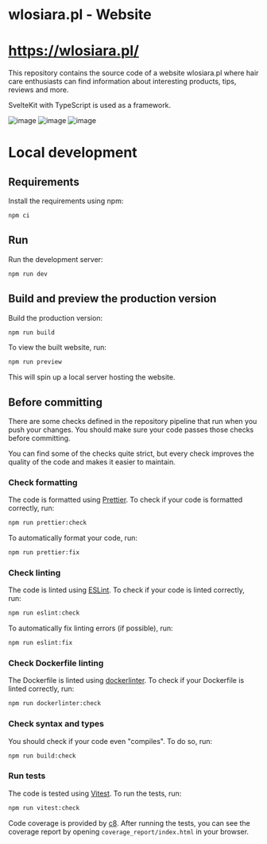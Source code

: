# wlosiara.pl - Website
# https://wlosiara.pl/

This repository contains the source code of a website wlosiara.pl where hair care enthusiasts can find information about interesting products, tips, reviews and more.

SvelteKit with TypeScript is used as a framework.

![image](https://github.com/projekt-zespolowy-ALR/wlosiara-pl-website-service/assets/58569359/75aee037-a9e6-4ace-99d9-4765afab8c25)
![image](https://github.com/projekt-zespolowy-ALR/wlosiara-pl-website-service/assets/58569359/15762e9a-f6fd-4f2b-a9c8-a79544a82886)
![image](https://github.com/projekt-zespolowy-ALR/wlosiara-pl-website-service/assets/58569359/21c007f8-c9a8-4371-a90a-58b6d399a03f)


# Local development

## Requirements

Install the requirements using npm:

```bash
npm ci
```

## Run

Run the development server:

```bash
npm run dev
```

## Build and preview the production version

Build the production version:

```bash
npm run build
```

To view the built website, run:

```bash
npm run preview
```

This will spin up a local server hosting the website.

## Before committing

There are some checks defined in the repository pipeline that run when you push your changes. You should make sure your code passes those checks before committing.

You can find some of the checks quite strict, but every check improves the quality of the code and makes it easier to maintain.

### Check formatting

The code is formatted using [Prettier](https://prettier.io).
To check if your code is formatted correctly, run:

```bash
npm run prettier:check
```

To automatically format your code, run:

```bash
npm run prettier:fix
```

### Check linting

The code is linted using [ESLint](https://eslint.org).
To check if your code is linted correctly, run:

```bash
npm run eslint:check
```

To automatically fix linting errors (if possible), run:

```bash
npm run eslint:fix
```

### Check Dockerfile linting

The Dockerfile is linted using [dockerlinter](https://www.npmjs.com/package/dockerlinter).
To check if your Dockerfile is linted correctly, run:

```bash
npm run dockerlinter:check
```

### Check syntax and types

You should check if your code even "compiles". To do so, run:

```bash
npm run build:check
```

### Run tests

The code is tested using [Vitest](https://vitest.dev).
To run the tests, run:

```bash
npm run vitest:check
```

Code coverage is provided by [c8](https://github.com/bcoe/c8).
After running the tests, you can see the coverage report by opening `coverage_report/index.html` in your browser.
